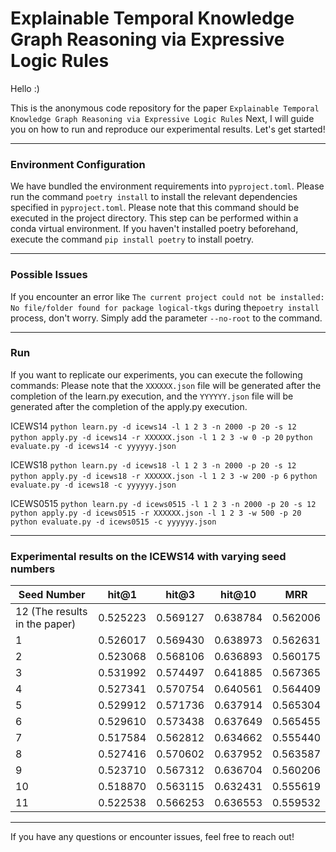 # Explainable Temporal Knowledge Graph Reasoning via Expressive Logic Rules

Hello :)

This is the anonymous code repository for the paper 
`Explainable Temporal Knowledge Graph Reasoning via Expressive Logic Rules`
Next, I will guide you on how to run and reproduce our experimental results. Let's get started!

---

<h3> Environment Configuration </h3>

We have bundled the environment requirements into `pyproject.toml`. Please run the command `poetry install` to install the relevant dependencies specified in `pyproject.toml`. Please note that this command should be executed in the project directory. This step can be performed within a conda virtual environment. If you haven't installed poetry beforehand, execute the command `pip install poetry` to install poetry.

---

<h3> Possible Issues </h3>

If you encounter an error like `The current project could not be installed: No file/folder found for package logical-tkgs` during the`poetry install` process, don't worry. Simply add the parameter `--no-root` to the command.

---

<h3> Run </h3>

If you want to replicate our experiments, you can execute the following commands:
Please note that the `XXXXXX.json` file will be generated after the completion of the learn.py execution, and the `YYYYYY.json` file will be generated after the completion of the apply.py execution.

ICEWS14
`python learn.py -d icews14 -l 1 2 3 -n 2000 -p 20 -s 12`
`python apply.py -d icews14 -r XXXXXX.json -l 1 2 3 -w 0 -p 20`
`python evaluate.py -d icews14 -c yyyyyy.json`

ICEWS18
`python learn.py -d icews18 -l 1 2 3 -n 2000 -p 20 -s 12`
`python apply.py -d icews18 -r XXXXXX.json -l 1 2 3 -w 200 -p 6`
`python evaluate.py -d icews18 -c yyyyyy.json`

ICEWS0515
`python learn.py -d icews0515 -l 1 2 3 -n 2000 -p 20 -s 12`
`python apply.py -d icews0515 -r XXXXXX.json -l 1 2 3 -w 500 -p 20`
`python evaluate.py -d icews0515 -c yyyyyy.json`

---

<h3> Experimental results on the ICEWS14 with varying seed numbers </h3>

| Seed Number                   | hit@1    | hit@3    | hit@10   | MRR      |
|-------------------------------|----------|----------|----------|----------|
| 12 (The results in the paper) | 0.525223 | 0.569127 | 0.638784 | 0.562006 |
| 1                             | 0.526017 | 0.569430 | 0.638973 | 0.562631 |
| 2                             | 0.523068 | 0.568106 | 0.636893 | 0.560175 |
| 3                             | 0.531992 | 0.574497 | 0.641885 | 0.567365 |
| 4                             | 0.527341 | 0.570754 | 0.640561 | 0.564409 |
| 5                             | 0.529912 | 0.571736 | 0.637914 | 0.565304 |
| 6                             | 0.529610 | 0.573438 | 0.637649 | 0.565455 |
| 7                             | 0.517584 | 0.562812 | 0.634662 | 0.555440 |
| 8                             | 0.527416 | 0.570602 | 0.637952 | 0.563587 |
| 9                             | 0.523710 | 0.567312 | 0.636704 | 0.560206 |
| 10                            | 0.518870 | 0.563115 | 0.632431 | 0.555619 |
| 11                            | 0.522538 | 0.566253 | 0.636553 | 0.559532 |

---

If you have any questions or encounter issues, feel free to reach out!
